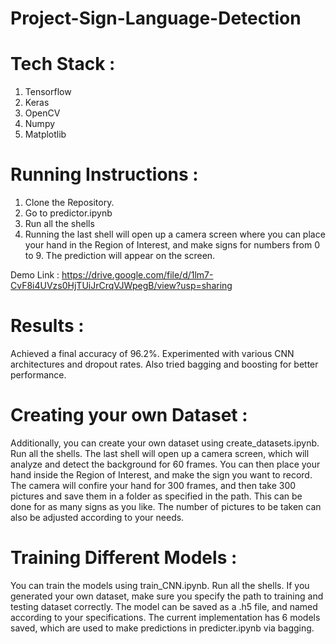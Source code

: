 # Project-Sign-Language-Detection

# Tech Stack :
1. Tensorflow
2. Keras
3. OpenCV
4. Numpy
5. Matplotlib

# Running Instructions :

1. Clone the Repository.
2. Go to predictor.ipynb
3. Run all the shells
4. Running the last shell will open up a camera screen where you can place your hand in the Region of Interest, and make signs for numbers from 0 to 9. The prediction will appear on the screen.

 Demo Link : https://drive.google.com/file/d/1lm7-CvF8i4UVzs0HjTUiJrCrqVJWpegB/view?usp=sharing

# Results :

Achieved a final accuracy of 96.2%. Experimented with various CNN architectures and dropout rates. Also tried bagging and boosting for better performance.

# Creating your own Dataset :

Additionally, you can create your own dataset using create_datasets.ipynb. Run all the shells. The last shell will open up a camera screen, which will analyze and detect the background for 60 frames. You can then place your hand inside the Region of Interest, and make the sign you want to record. The camera will confire your hand for 300 frames, and then take 300 pictures and save them in a folder as specified in the path. This can be done for as many signs as you like. The number of pictures to be taken can also be adjusted according to your needs.

# Training Different Models :

You can train the models using train_CNN.ipynb. Run all the shells. If you generated your own dataset, make sure you specify the path to training and testing dataset correctly. The model can be saved as a .h5 file, and named according to your specifications. The current implementation has 6 models saved, which are used to make predictions in predicter.ipynb via bagging. 
